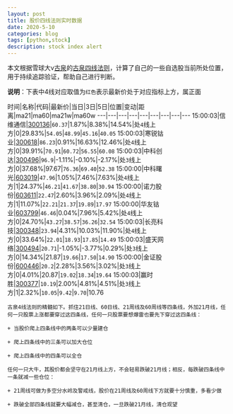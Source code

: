 ```yaml
---
layout: post
title: 股价四线法则实时数据
date: 2020-5-10
categories: blog
tags: [python,stock]
description: stock index alert
---
```



本文根据雪球大v[古泉](https://xueqiu.com/u/7148646888)的[古泉四线法则](https://xueqiu.com/7148646888/130498192)，计算了自己的一些自选股当前所处位置，用于持续追踪验证，帮助自己进行判断。

**说明**：下表中4线对应取值为`红色`表示最新价处于对应指标上方，属正面

时间|名称|代码|最新价|当日|3日|5日|位置|变动|距离|ma21|ma60|ma21w|ma60w
---|---|---|---|---|---|---|---|---
15:00:03|信维通信|[300136](https://xueqiu.com/S/SZ300136)|`60.37`|1.87%|8.38%|14.54%|处`4`线上方|0|29.83%|`54.05`|`48.99`|`45.16`|`40.05`
15:00:03|寒锐钴业|[300618](https://xueqiu.com/S/SZ300618)|`86.23`|0.91%|16.63%|12.46%|处`4`线上方|0|39.91%|`70.91`|`60.72`|`56.55`|`60.08`
15:00:03|中科创达|[300496](https://xueqiu.com/S/SZ300496)|`96.9`|-1.11%|-0.10%|-2.17%|处`3`线上方|0|37.68%|97.67|`76.36`|`69.40`|`52.38`
15:00:00|中科曙光|[603019](https://xueqiu.com/S/SH603019)|`47.96`|1.05%|7.46%|7.63%|处`4`线上方|1|24.37%|`46.21`|`41.67`|`38.80`|`30.94`
15:00:00|诺力股份|[603611](https://xueqiu.com/S/SH603611)|`22.47`|2.60%|3.96%|2.09%|处`4`线上方|1|11.07%|`22.21`|`21.37`|`19.89`|`17.97`
15:00:00|华友钴业|[603799](https://xueqiu.com/S/SH603799)|`46.46`|0.04%|7.96%|5.42%|处`4`线上方|0|24.70%|`43.27`|`38.57`|`36.26`|`32.54`
15:00:03|长亮科技|[300348](https://xueqiu.com/S/SZ300348)|`23.94`|4.31%|10.03%|11.90%|处`4`线上方|0|33.64%|`22.01`|`18.93`|`17.85`|`14.49`
15:00:03|盛天网络|[300494](https://xueqiu.com/S/SZ300494)|`20.71`|-1.05%|-3.77%|0.29%|处`3`线上方|0|14.34%|21.87|`19.66`|`17.50`|`14.90`
15:00:00|金证股份|[600446](https://xueqiu.com/S/SH600446)|`20.2`|2.28%|3.56%|3.02%|处`3`线上方|0|4.01%|20.87|`19.02`|`18.34`|`19.64`
15:00:03|赢时胜|[300377](https://xueqiu.com/S/SZ300377)|`10.19`|2.00%|4.81%|4.51%|处`3`线上方|1|2.32%|`10.05`|`9.42`|`9.70`|10.76

```
古泉4线法则的精髓如下。抓住21日线、60日线、21周线及60周线等四条线，外加21月线，任何一只股票上涨都要穿过这四条线，任何一只股票要想爆雷也要先下穿过这四条线：

+ 当股价爬上四条线中的两条可以少量建仓

+ 爬上四条线中的三条可以加大仓位

+ 爬上四条线中的四条可以全仓

任何一只大牛，其股价都会坚守在21月线上方，不会轻易跌破21月线；相反，每跌破四条线中一条就减一些仓位：

+ 21周线可做为多空分水岭及警戒线，股价在21周线及60周线下方就要十分慎重，多看少做

+ 跌破全部四条线就要大幅减仓，甚至清仓，一旦跌破21月线，清仓观望
```